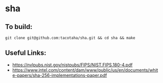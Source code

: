 # sha

## To build:
`git clone git@github.com:tacotaha/sha.git && cd sha && make`
  
## Useful Links:
* https://nvlpubs.nist.gov/nistpubs/FIPS/NIST.FIPS.180-4.pdf
* https://www.intel.com/content/dam/www/public/us/en/documents/white-papers/sha-256-implementations-paper.pdf
